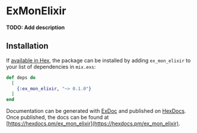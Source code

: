 # ExMonElixir

**TODO: Add description**

## Installation

If [available in Hex](https://hex.pm/docs/publish), the package can be installed
by adding `ex_mon_elixir` to your list of dependencies in `mix.exs`:

```elixir
def deps do
  [
    {:ex_mon_elixir, "~> 0.1.0"}
  ]
end
```

Documentation can be generated with [ExDoc](https://github.com/elixir-lang/ex_doc)
and published on [HexDocs](https://hexdocs.pm). Once published, the docs can
be found at [https://hexdocs.pm/ex_mon_elixir](https://hexdocs.pm/ex_mon_elixir).

